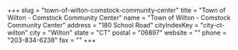 +++
slug = "town-of-wilton-comstock-community-center"
title = "Town of Wilton - Comstock Community Center"
name = "Town of Wilton - Comstock Community Center"
address = "180 School Road"
cityIndexKey = "city-ct-wilton"
city = "Wilton"
state = "CT"
postal = "06897"
website = ""
phone = "203-834-6238"
fax = ""
+++
